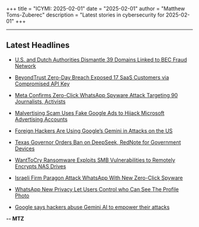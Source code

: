 +++
title = "ICYMI: 2025-02-01"
date = "2025-02-01"
author = "Matthew Toms-Zuberec"
description = "Latest stories in cybersecurity for 2025-02-01"
+++

---------------------------------------------------------------------------
## Latest Headlines
- [U.S. and Dutch Authorities Dismantle 39 Domains Linked to BEC Fraud Network](https://thehackernews.com/2025/02/us-and-dutch-authorities-dismantle-39.html)

- [BeyondTrust Zero-Day Breach Exposed 17 SaaS Customers via Compromised API Key](https://thehackernews.com/2025/02/beyondtrust-zero-day-breach-exposes-17.html)

- [Meta Confirms Zero-Click WhatsApp Spyware Attack Targeting 90 Journalists, Activists](https://thehackernews.com/2025/02/meta-confirms-zero-click-whatsapp.html)

- [Malvertising Scam Uses Fake Google Ads to Hijack Microsoft Advertising Accounts](https://thehackernews.com/2025/02/malvertising-scam-uses-fake-google-ads.html)

- [Foreign Hackers Are Using Google’s Gemini in Attacks on the US](https://www.wired.com/story/hackers-google-gemini-us-cyberattacks/)

- [Texas Governor Orders Ban on DeepSeek, RedNote for Government Devices](https://www.securityweek.com/texas-governor-orders-ban-on-deepseek-rednote-for-government-devices/)

- [WantToCry Ransomware Exploits SMB Vulnerabilities to Remotely Encrypts NAS Drives](https://cybersecuritynews.com/wanttocry-ransomware/)

- [Israeli Firm Paragon Attack WhatsApp With New Zero-Click Spyware](https://cybersecuritynews.com/zero-click-spyware-attack-whatsapp/)

- [WhatsApp New Privacy Let Users Control who Can See The Profile Photo](https://cybersecuritynews.com/whatsapp-new-privacy-profile-photo/)

- [Google says hackers abuse Gemini AI to empower their attacks](https://www.bleepingcomputer.com/news/security/google-says-hackers-abuse-gemini-ai-to-empower-their-attacks/)

**-- MTZ**